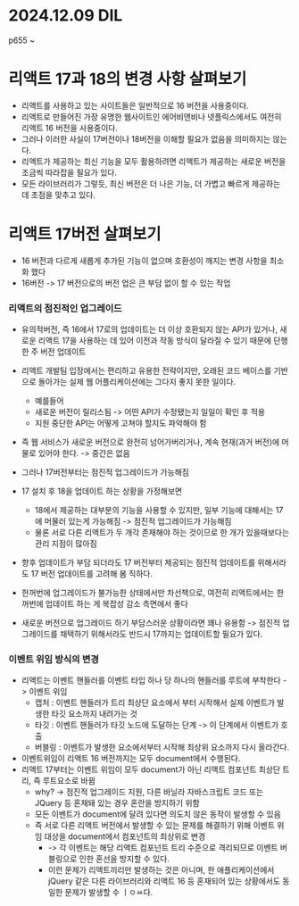 # 2024.12.09 DIL

p655 ~

# 리액트 17과 18의 변경 사항 살펴보기

- 리액트를 사용하고 있는 사이트들은 일반적으로 16 버전을 사용중이다.
- 리액트로 만들어진 가장 유명한 웹사이트인 에어비앤비나 넷플릭스에서도 여전히 리액트 16 버전을 사용중이다.
- 그러나 이러한 사실이 17버전이나 18버전을 이해할 필요가 없음을 의미하지는 않는다.
- 리액트가 제공하는 최신 기능을 모두 활용하려면 리액트가 제공하는 새로운 버전을 조금씩 따라잡을 필요가 있다.
- 모든 라이브러리가 그렇듯, 최신 버전은 더 나은 기능, 더 가볍고 빠르게 제공하는 데 초점을 맞추고 있다.

# 리액트 17버전 살펴보기

- 16 버전과 다르게 새롭게 추가된 기능이 없으며 호환성이 깨지는 변경 사항을 최소화 했다
- 16버전 -> 17 버전으로의 버전 업은 큰 부담 없이 할 수 있는 작업

### 리액트의 점진적인 업그레이드

- 유의적버전, 즉 16에서 17로의 업데이트는 더 이상 호환되지 않는 API가 있거나, 새로운 리액트 17을 사용하는 데 있어 이전과 작동 방식이 달라질 수 있기 때문에 단행한 주 버전 업데이트
- 리액트 개발팀 입장에서는 편리하고 유용한 전략이지만, 오래된 코드 베이스를 기반으로 돌아가는 실제 웹 어플리케이션에는 그다지 좋지 못한 일이다.
  - 예를들어
  - 새로운 버전이 릴리스됨 -> 어떤 API가 수정됐는지 일일이 확인 후 적용
  - 지원 중단한 API는 어떻게 고쳐야 할지도 파악해야 함
- 즉 웹 서비스가 새로운 버전으로 완전히 넘어가버리거나, 계속 현재(과거 버전)에 머물로 있어야 한다. -> 중간은 없음

- 그러나 17버전부터는 점진적 업그레이드가 가능해짐
- 17 설치 후 18을 업데이트 하는 상황을 가정해보면
  - 18에서 제공하는 대부분의 기능을 사용할 수 있지만, 일부 기능에 대해서는 17에 머물러 있는게 가능해짐 -> 점진적 업그레이드가 가능해짐
  - 물론 서로 다른 리액트가 두 개각 존재해야 하는 것이므로 한 개가 있을때보다는 관리 지점이 많아짐
- 향후 업데이트가 부담 되더라도 17 버전부터 제공되는 점진적 업데이트를 위해서라도 17 버전 업데이트를 고려해 봄 직하다.
- 한꺼번에 업그레이드가 불가능한 상태에서만 차선책으로, 여전히 리액트에서는 한꺼번에 업데이트 하는 게 복잡성 감소 측면에서 좋다
- 새로운 버전으로 업그레이드 하기 부담스러운 상황이라면 꽤나 유용함 -> 점진적 업그레이드를 채택하기 위해서라도 반드시 17까지는 업데이트할 필요가 있다.

### 이벤트 위임 방식의 변경

- 리액트는 이벤트 핸들러를 이벤트 타입 하나 당 하나의 핸들러를 루트에 부착한다 -> 이벤트 위임
  - 캡처 : 이벤트 핸들러가 트리 최상단 요소에서 부터 시작해서 실제 이벤트가 발생한 타깃 요소까지 내려가는 것
  - 타깃 : 이벤트 핸들러가 타깃 노드에 도달하는 단계 -> 이 단계에서 이벤트가 호출
  - 버블링 : 이벤트가 발생한 요소에서부터 시작해 최상위 요소까지 다시 올라간다.
- 이벤트위임이 리액트 16 버전까지는 모두 document에서 수행된다.
- 리액트 17부터는 이벤트 위임이 모두 document가 아닌 리액트 컴포넌트 최상단 트리, 즉 루트요소로 바뀜
  - why? -> 점진적 업그레이드 지원, 다른 바닐라 자바스크립트 코드 또는 JQuery 등 혼재돼 있는 경우 혼란을 방지하기 위함
  - 모든 이벤트가 document에 달려 있다면 의도치 않은 동작이 발생할 수 있음
  - 즉 서로 다른 리액트 버전에서 발생할 수 있는 문제를 해결하기 위해 이벤트 위임 대상을 document에서 컴포넌트의 최상위로 변경
    - -> 각 이벤트는 해당 리액트 컴포넌트 트리 수준으로 격리되므로 이벤트 버블링으로 인한 혼선을 방지할 수 있다.
    - 이런 문제가 리액트끼리만 발생하는 것은 아니며, 한 애플리케이션에서 jQuery 같은 다른 라이브러리와 리액트 16 등 혼재되어 있는 상황에서도 동일한 문제가 발생할 수 ㅣㅇㅆ다.
